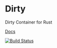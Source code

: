 # Dirty

Dirty Container for Rust

[Docs](https://bfrog.github.io/dirty)

[![Build Status](https://travis-ci.org/bfrog/dirty.svg?branch=master)](https://travis-ci.org/bfrog/dirty)
